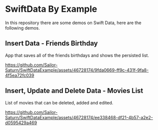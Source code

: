 # SwiftData By Example

In this repository there are some demos on Swift Data, here are the following demos.

## Insert Data - Friends Birthday

App that saves all of the friends birthdays and shows the persisted list.

https://github.com/Sailor-Saturn/SwiftDataExample/assets/46728174/9fda0669-ff9c-431f-9fa8-4f5ea72fc039

## Insert, Update and Delete Data - Movies List
List of movies that can be deleted, added and edited.

https://github.com/Sailor-Saturn/SwiftDataExample/assets/46728174/ee338468-df21-4b57-a2e2-d0595429a469

